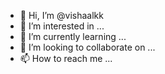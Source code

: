 - 👋 Hi, I’m @vishaalkk
- 👀 I’m interested in ...
- 🌱 I’m currently learning ...
- 💞️ I’m looking to collaborate on ...
- 📫 How to reach me ...

<!---
vishaalkk/vishaalkk is a ✨ special ✨ repository because its `README.md` (this file) appears on your GitHub profile.
You can click the Preview link to take a look at your changes.
--->

